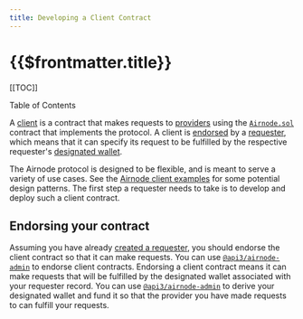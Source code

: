 ```yaml
---
title: Developing a Client Contract
---
```


# {{$frontmatter.title}}

[[TOC]]

<Version selectedVersion="next" />

<div class="toc-label">Table of Contents</div>

A [client](../../protocols/request-response/client.md) is a contract that makes requests to [providers](../../protocols/request-response/provider.md) using the [`Airnode.sol`](../../protocols/request-response/general-structure.md#airnodesol) contract that implements the protocol. A client is [endorsed](../../protocols/request-response/endorsement.md) by a [requester](../../protocols/request-response/requester.md), which means that it can specify its request to be fulfilled by the respective requester's [designated wallet](../../protocols/request-response/designated-wallet.md).

The Airnode protocol is designed to be flexible, and is meant to serve a variety of use cases. See the [Airnode client examples](https://github.com/api3dao/airnode-client-examples) for some potential design patterns. The first step a requester needs to take is to develop and deploy such a client contract.

## Endorsing your contract

Assuming you have already [created a requester](creating-requester.md), you should endorse the client contract so that it can make requests. You can use [`@api3/airnode-admin`](https://github.com/api3dao/airnode/tree/master/packages/admin#endorse-client) to endorse client contracts. Endorsing a client contract means it can make requests that will be fulfilled by the designated wallet associated with your requester record. You can use [`@api3/airnode-admin`](https://github.com/api3dao/airnode/tree/master/packages/admin#derive-designated-wallet) to derive your designated wallet and fund it so that the provider you have made requests to can fulfill your requests.
